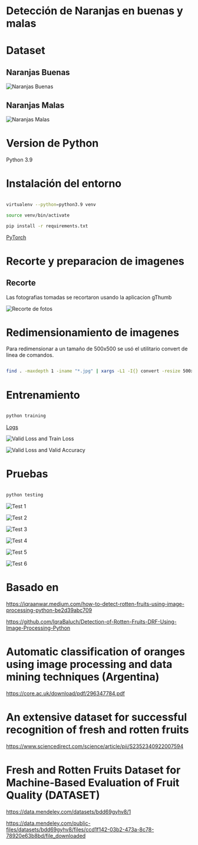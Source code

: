Detección de Naranjas en buenas y malas
======

# Dataset

## Naranjas Buenas

![Naranjas Buenas](/imagenes/naranjas-buenas.png)

## Naranjas Malas

![Naranjas Malas](/imagenes/naranjas-malas.png)




# Version de Python

Python 3.9

# Instalación del entorno

```bash

virtualenv --python=python3.9 venv

source venv/bin/activate

pip install -r requirements.txt

```

[PyTorch](https://www.gcptutorials.com/post/how-to-install-pytorch-with-pip)


# Recorte y preparacion de imagenes

## Recorte
Las fotografias tomadas se recortaron usando la aplicacion gThumb

![Recorte de fotos](/imagenes/recortar-fotos.jpeg)

# Redimensionamiento de imagenes

Para redimensionar a un tamaño de 500x500 se usó el utilitario convert de linea de comandos.

```bash

find . -maxdepth 1 -iname "*.jpg" | xargs -L1 -I{} convert -resize 500x500 "{}" resize/"{}"

```


# Entrenamiento

```bash

python training

```

[Logs](logs-training.md)


![Valid Loss and Train Loss](/imagenes/ValidLossandTrainLoss.png)


![Valid Loss and Valid Accuracy](/imagenes/ValidLossandValidAccuracy.png)


# Pruebas

```bash

python testing

```


![Test 1](/imagenes/test1.png)

![Test 2](/imagenes/test2.png)

![Test 3](/imagenes/test3.png)

![Test 4](/imagenes/test4.png)

![Test 5](/imagenes/test5.png)

![Test 6](/imagenes/test6.png)





# Basado en

https://iqraanwar.medium.com/how-to-detect-rotten-fruits-using-image-processing-python-be2d39abc709

https://github.com/IqraBaluch/Detection-of-Rotten-Fruits-DRF-Using-Image-Processing-Python


# Automatic classification of oranges using image processing and data mining techniques (Argentina)
https://core.ac.uk/download/pdf/296347784.pdf

# An extensive dataset for successful recognition of fresh and rotten fruits

https://www.sciencedirect.com/science/article/pii/S2352340922007594

# Fresh and Rotten Fruits Dataset for Machine-Based Evaluation of Fruit Quality (DATASET)

https://data.mendeley.com/datasets/bdd69gyhv8/1

https://data.mendeley.com/public-files/datasets/bdd69gyhv8/files/ccd1f142-03b2-473a-8c78-78920e63b8bd/file_downloaded